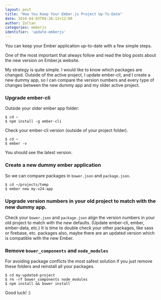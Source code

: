 ```yaml
---
layout: post
title: "How You Keep Your Ember.js Project Up-To-Date"
date: 2016-04-03T09:28:13+12:00
author: Zoltan
categories: emberjs
identifier: 'update-emberjs'
---
```


You can keep your Ember application up-to-date with a few simple steps.

One of the most important that always follow and read the blog posts about the new version on Ember.js website.

My strategy is quite simple. I would like to know which packages are changed. Outside of the active project, I update ember-cli, and I create a new dummy app, so I can compare the version numbers and every type of changes between the new dummy app and my older active project.

### Upgrade ember-cli

Outside your older ember app folder:

    $ cd ~
    $ npm install -g ember-cli

Check your ember-cli version (outside of your project folder).

    $ cd ~
    $ ember -v

You should see the latest version.

### Create a new dummy ember application

So we can compare packages in `bower.json` and `package.json`.

    $ cd ~/projects/temp
    $ ember new my-v24-app

### Upgrade version numbers in your old project to match with the new dummy app.

Check your `bower.json` and `package.json` align the version numbers in your old project to match with the new defaults. (Update ember-cli, ember, ember-data, etc.) It is time to double check your other packages, like sass or firebase, etc. packages also, maybe there are an updated version which is compatible with the new Ember.

### Remove `bower_components` and `node_modules`

For avoiding package conflicts the most safest solution if you just remove these folders and reinstall all your packages.

    $ cd my-updated-project
    $ rm -rf bower_components node_modules
    $ npm install && bower install

Good luck! :)

<div id="disqus_thread"></div>
